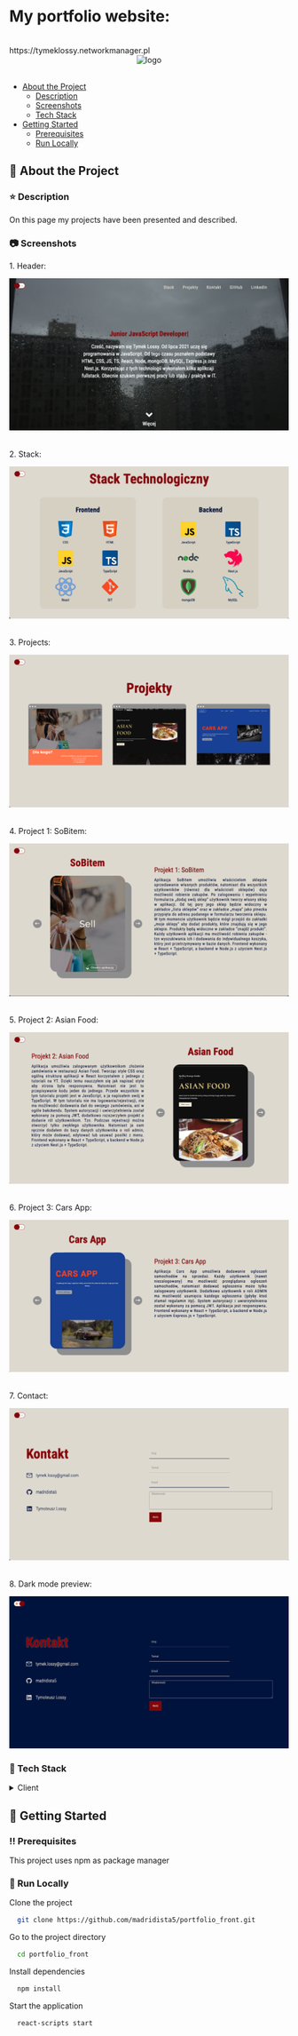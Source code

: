<h1>My portfolio website:</h1>
<br>
https://tymeklossy.networkmanager.pl
<br>

<div align="center">

<img src="https://github.com/madridista5/madridista5/blob/main/portfolio.gif" alt="logo" width="500" height="auto" />

</div>

<br />

- [About the Project](#star2-about-the-project)
  * [Description](#star-description)
  * [Screenshots](#camera-screenshots)
  * [Tech Stack](#space_invader-tech-stack)
- [Getting Started](#toolbox-getting-started)
  * [Prerequisites](#bangbang-prerequisites)
  * [Run Locally](#running-run-locally)

  

<!-- About the Project -->
## :star2: About the Project

<!-- Description -->
### :star: Description
<p>On this page my projects have been presented and described.</p>

<!-- Screenshots -->
### :camera: Screenshots

<p>1. Header:</p>
<div align="center"> 
  <img src="https://github.com/madridista5/portfolio_front/blob/main/screenshots/1.png" alt="screenshot" />
</div>

<br>
<p>2. Stack:</p>
<div align="center"> 
  <img src="https://github.com/madridista5/portfolio_front/blob/main/screenshots/2.png" alt="screenshot" />
</div>

<br>
<p>3. Projects:</p>
<div align="center"> 
  <img src="https://github.com/madridista5/portfolio_front/blob/main/screenshots/3.png" alt="screenshot" />
</div>

<br>
<p>4. Project 1: SoBitem:</p>
<div align="center"> 
  <img src="https://github.com/madridista5/portfolio_front/blob/main/screenshots/4.png" alt="screenshot" />
</div>

<br>
<p>5. Project 2: Asian Food:</p>
<div align="center"> 
  <img src="https://github.com/madridista5/portfolio_front/blob/main/screenshots/5.png" alt="screenshot" />
</div>

<br>
<p>6. Project 3: Cars App:</p>
<div align="center"> 
  <img src="https://github.com/madridista5/portfolio_front/blob/main/screenshots/6.png" alt="screenshot" />
</div>

<br>
<p>7. Contact:</p>
<div align="center"> 
  <img src="https://github.com/madridista5/portfolio_front/blob/main/screenshots/7.png" alt="screenshot" />
</div>

<br>
<p>8. Dark mode preview:</p>
<div align="center"> 
  <img src="https://github.com/madridista5/portfolio_front/blob/main/screenshots/8.png" alt="screenshot" />
</div>

<!-- TechStack -->
### :space_invader: Tech Stack

<details>
  <summary>Client</summary>
  <ul>
    <li><a href="https://www.typescriptlang.org/">Typescript</a></li>
    <li><a href="https://reactjs.org/">React.js</a></li>
  </ul>
</details>

<!-- Getting Started -->
## 	:toolbox: Getting Started

<!-- Prerequisites -->
### :bangbang: Prerequisites

This project uses npm as package manager


<!-- Run Locally -->
### :running: Run Locally

Clone the project

```bash
  git clone https://github.com/madridista5/portfolio_front.git
```

Go to the project directory

```bash
  cd portfolio_front
```

Install dependencies

```bash
  npm install
```

Start the application

```bash
  react-scripts start
```
